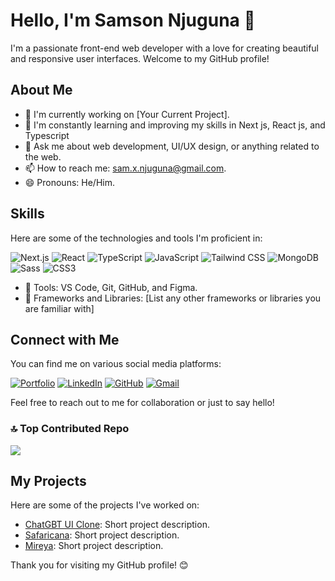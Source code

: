
<!-- <img align="right" alt="Coding" width="400" src="https://raw.githubusercontent.com/devSouvik/devSouvik/master/gif3.gif"> -->

# Hello, I'm Samson Njuguna 👋

<p width="50%">I'm a passionate front-end web developer with a love for creating beautiful and responsive user interfaces. Welcome to my GitHub profile! </p>

## About Me

<div  width="50%">
  
- 🔭 I'm currently working on [Your Current Project].  
- 🌱 I'm constantly learning and improving my skills in Next js, React js, and Typescript
- 💬 Ask me about web development, UI/UX design, or anything related to the web.
- 📫 How to reach me: sam.x.njuguna@gmail.com.
- 😄 Pronouns: He/Him.
</div>

## Skills

Here are some of the technologies and tools I'm proficient in:

![Next.js](https://img.shields.io/badge/Next.js-000000?style=for-the-badge&logo=next.js&logoColor=white)
![React](https://img.shields.io/badge/React-61DAFB?style=for-the-badge&logo=react&logoColor=black)
![TypeScript](https://img.shields.io/badge/TypeScript-007ACC?style=for-the-badge&logo=typescript&logoColor=white)
![JavaScript](https://img.shields.io/badge/JavaScript-F7DF1E?style=for-the-badge&logo=javascript&logoColor=black)
![Tailwind CSS](https://img.shields.io/badge/Tailwind%20CSS-38B2AC?style=for-the-badge&logo=tailwind-css&logoColor=white)
![MongoDB](https://img.shields.io/badge/MongoDB-47A248?style=for-the-badge&logo=mongodb&logoColor=white)
![Sass](https://img.shields.io/badge/Sass-CC6699?style=for-the-badge&logo=sass&logoColor=white)
![CSS3](https://img.shields.io/badge/CSS3-1572B6?style=for-the-badge&logo=css3&logoColor=white)




- 🔧 Tools: VS Code, Git, GitHub, and  Figma.
- 🧰 Frameworks and Libraries: [List any other frameworks or libraries you are familiar with]



## Connect with Me

You can find me on various social media platforms:

[![Portfolio](https://img.shields.io/badge/Portfolio-orange?style=for-the-badge)](https://www.yourportfolio.com)
[![LinkedIn](https://img.shields.io/badge/LinkedIn-blue?style=for-the-badge&logo=linkedin)](https://www.linkedin.com/in/sam-nj)
[![GitHub](https://img.shields.io/badge/GitHub-181717?style=for-the-badge&logo=github)](https://github.com/sam-njuguna)
[![Gmail](https://img.shields.io/badge/Gmail-red?style=for-the-badge&logo=gmail)](mailto:sam.x.njuguna@gmail.com)


Feel free to reach out to me for collaboration or just to say hello!

### 🔝 Top Contributed Repo
![](https://github-contributor-stats.vercel.app/api?username=sam-njuguna&limit=5&theme=flat&combine_all_yearly_contributions=true)

## My Projects

Here are some of the projects I've worked on:

- [ChatGBT UI Clone](https://github.com/yourusername/project1): Short project description.
- [Safaricana](https://github.com/yourusername/project2): Short project description.
- [Mireya](https://github.com/yourusername/project3): Short project description.

Thank you for visiting my GitHub profile! 😊
